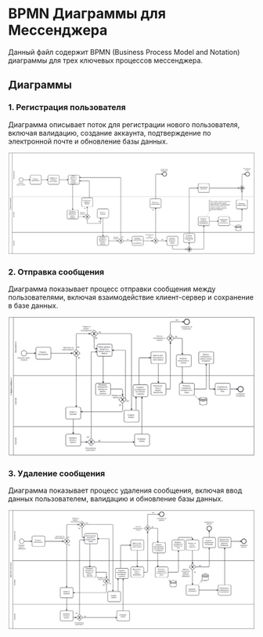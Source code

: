 # BPMN Диаграммы для Мессенджера

Данный файл содержит BPMN (Business Process Model and Notation) диаграммы для трех ключевых процессов мессенджера.

## Диаграммы

### 1. Регистрация пользователя

Диаграмма описывает поток для регистрации нового пользователя, включая валидацию, создание аккаунта, подтверждение по электронной почте и обновление базы данных.

![Регистрация пользователя](schemas/registration_diagram.svg)

### 2. Отправка сообщения

Диаграмма показывает процесс отправки сообщения между пользователями, включая взаимодействие клиент-сервер и сохранение в базе данных.

![Отправка сообщения](schemas/send_message_diagram.svg)

### 3. Удаление сообщения

Диаграмма показывает процесс удаления сообщения, включая ввод данных пользователем, валидацию и обновление базы данных.

![Удаление сообщения](schemas/delete_message_diagram.svg)